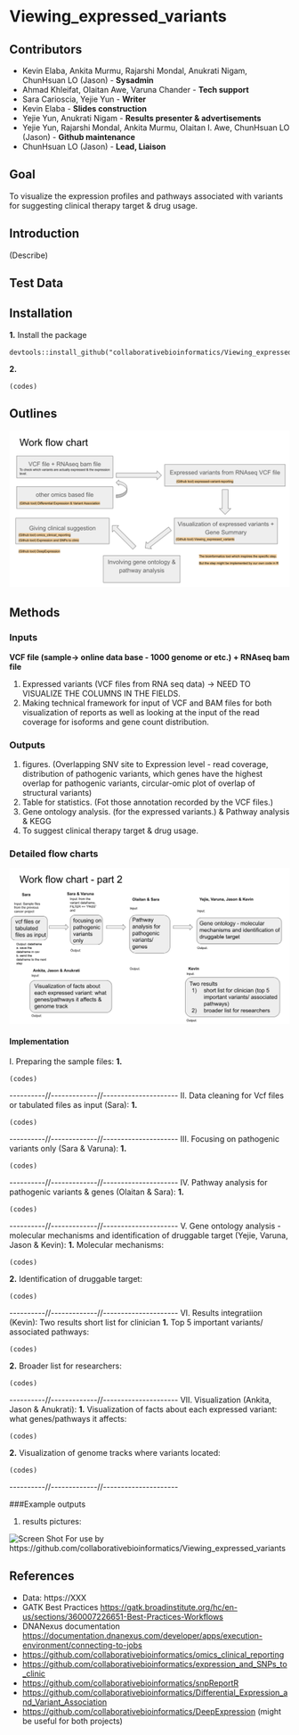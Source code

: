 # Viewing_expressed_variants

## Contributors 
-  Kevin Elaba, Ankita Murmu, Rajarshi Mondal, Anukrati Nigam, ChunHsuan LO (Jason) - **Sysadmin** 
-  Ahmad Khleifat, Olaitan Awe, Varuna Chander - **Tech support**
-  Sara Carioscia, Yejie Yun - **Writer**
-  Kevin Elaba - **Slides construction** 
-  Yejie Yun, Anukrati Nigam - **Results presenter & advertisements** 
-  Yejie Yun, Rajarshi Mondal, Ankita Murmu, Olaitan I. Awe, ChunHsuan LO (Jason) - **Github maintenance**
-  ChunHsuan LO (Jason) - **Lead, Liaison** 

## Goal 
To visualize the expression profiles and pathways associated with variants for suggesting clinical therapy target & drug usage.

## Introduction 
(Describe)

## Test Data 

## Installation 
**1.** Install the package
```
devtools::install_github("collaborativebioinformatics/Viewing_expressed_variants")
```
**2.**
```
(codes)
```

## Outlines
![](pictures/idea_outlines.png)

## Methods

### Inputs 
**VCF file (sample-> online data base - 1000 genome or etc.) + RNAseq bam file**
1. Expressed variants (VCF files from RNA seq data) -> NEED TO VISUALIZE THE COLUMNS IN THE FIELDS.
2. Making technical framework for input of VCF and BAM files for both visualization of reports as well as looking at the input of the read coverage for isoforms and gene count distribution.
### Outputs 
1. figures. (Overlapping SNV site to Expression level - read coverage, distribution of pathogenic variants, which genes have the highest overlap for pathogenic variants, circular-omic plot of overlap of structural variants) 
2. Table for statistics. (Fot those annotation recorded by the VCF files.) 
3. Gene ontology analysis. (for the expressed variants.) & Pathway analysis & KEGG 
4. To suggest clinical therapy target & drug usage.

### Detailed flow charts
![](pictures/workflow_charts.png)

#### Implementation 
I. Preparing the sample files:
**1.**
```
(codes)
```
----------//-------------//---------------------
II. Data cleaning for Vcf files or tabulated files as input (Sara):
**1.**
```
(codes)
```
----------//-------------//---------------------
III. Focusing on pathogenic variants only (Sara & Varuna):
**1.**
```
(codes)
```
----------//-------------//---------------------
IV. Pathway analysis for pathogenic variants & genes (Olaitan & Sara):
**1.**
```
(codes)
```
----------//-------------//---------------------
V. Gene ontology analysis - molecular mechanisms and identification of druggable target (Yejie, Varuna, Jason & Kevin):
**1.** Molecular mechanisms:
```
(codes)
```
**2.** Identification of druggable target:
```
(codes)
```
----------//-------------//---------------------
VI. Results integratiion (Kevin):
Two results short list for clinician
**1.** Top 5 important variants/ associated pathways:
```
(codes)
```
**2.** Broader list for researchers:
```
(codes)
```
----------//-------------//---------------------
VII. Visualization (Ankita, Jason & Anukrati):
**1.** Visualization of facts about each expressed variant: what genes/pathways it affects:
```
(codes)
```
**2.** Visualization of genome tracks where variants located:
```
(codes)
```
----------//-------------//---------------------

###Example outputs
1. results pictures:
<img width="323" alt="Screen Shot " src="https://XXX.png">
For use by https://github.com/collaborativebioinformatics/Viewing_expressed_variants

## References 
- Data: https://XXX
- GATK Best Practices https://gatk.broadinstitute.org/hc/en-us/sections/360007226651-Best-Practices-Workflows 
- DNANexus documentation https://documentation.dnanexus.com/developer/apps/execution-environment/connecting-to-jobs 
- https://github.com/collaborativebioinformatics/omics_clinical_reporting
- https://github.com/collaborativebioinformatics/expression_and_SNPs_to_clinic
- https://github.com/collaborativebioinformatics/snpReportR
- https://github.com/collaborativebioinformatics/Differential_Expression_and_Variant_Association
- https://github.com/collaborativebioinformatics/DeepExpression (might be useful for both projects)

